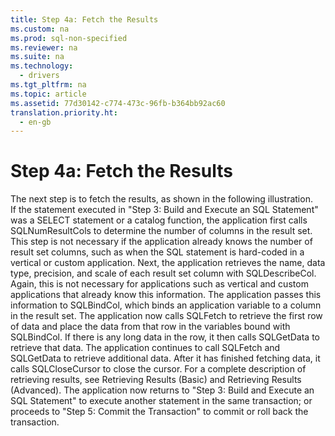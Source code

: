 ```yaml
---
title: Step 4a: Fetch the Results
ms.custom: na
ms.prod: sql-non-specified
ms.reviewer: na
ms.suite: na
ms.technology: 
  - drivers
ms.tgt_pltfrm: na
ms.topic: article
ms.assetid: 77d30142-c774-473c-96fb-b364bb92ac60
translation.priority.ht: 
  - en-gb
---
```

# Step 4a: Fetch the Results
<?xml version="1.0" encoding="utf-8"?>
<developerWalkthroughDocument xmlns="http://ddue.schemas.microsoft.com/authoring/2003/5" xmlns:xlink="http://www.w3.org/1999/xlink" xmlns:xsi="http://www.w3.org/2001/XMLSchema-instance" xsi:schemaLocation="http://ddue.schemas.microsoft.com/authoring/2003/5 http://dduestorage.blob.core.windows.net/ddueschema/developer.xsd">
  <introduction>
    <para>The next step is to fetch the results, as shown in the following illustration.</para>
    <mediaLink>
      <image xlink:href="74bf6ebe-8bba-4887-a0dc-d7cf88fab34e" />
    </mediaLink>
  </introduction>
  <section>
    <content>
      <para>If the statement executed in "Step 3: Build and Execute an SQL Statement" was a <legacyBold>SELECT</legacyBold> statement or a catalog function, the application first calls <legacyBold>SQLNumResultCols</legacyBold> to determine the number of columns in the result set. This step is not necessary if the application already knows the number of result set columns, such as when the SQL statement is hard-coded in a vertical or custom application.</para>
      <para>Next, the application retrieves the name, data type, precision, and scale of each result set column with <legacyBold>SQLDescribeCol</legacyBold>. Again, this is not necessary for applications such as vertical and custom applications that already know this information. The application passes this information to <legacyBold>SQLBindCol</legacyBold>, which binds an application variable to a column in the result set.</para>
      <para>The application now calls <legacyBold>SQLFetch</legacyBold> to retrieve the first row of data and place the data from that row in the variables bound with <legacyBold>SQLBindCol</legacyBold>. If there is any long data in the row, it then calls <legacyBold>SQLGetData</legacyBold> to retrieve that data. The application continues to call <legacyBold>SQLFetch</legacyBold> and <legacyBold>SQLGetData</legacyBold> to retrieve additional data. After it has finished fetching data, it calls <legacyBold>SQLCloseCursor</legacyBold> to close the cursor.</para>
      <para>For a complete description of retrieving results, see <legacyLink xlink:href="052870e3-3f3f-4f07-91da-b649348225f4">Retrieving Results (Basic)</legacyLink> and <legacyLink xlink:href="bc00c379-71a7-407a-975c-898243f39bb6">Retrieving Results (Advanced)</legacyLink>.</para>
      <para>The application now returns to "Step 3: Build and Execute an SQL Statement" to execute another statement in the same transaction; or proceeds to "Step 5: Commit the Transaction" to commit or roll back the transaction.</para>
    </content>
  </section>
  <relatedTopics />
</developerWalkthroughDocument>